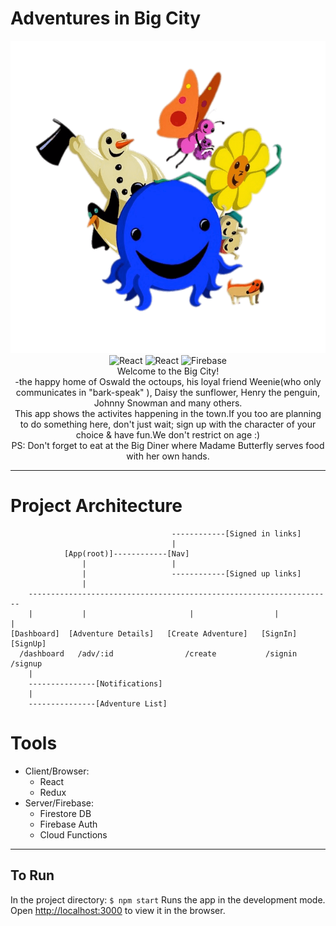 # Adventures in Big City
<p align= "center">
<img src = './media/cast.png' height = "500px"/>
<br>
<img src="https://img.shields.io/badge/React-C3190B" alt="React">
<img src="https://img.shields.io/badge/React-634272" alt="React">
<img src="https://img.shields.io/badge/Firebase-E27D06" alt="Firebase">
<br>
Welcome to the Big City!<br>
-the happy home of Oswald the octoups, his loyal friend Weenie(who only communicates in "bark-speak" ), Daisy the sunflower, Henry the penguin, Johnny Snowman and many others.
<br>
This app shows the activites happening in the town.If you too are planning to do something here, don't just wait; sign up with the character of your choice & have fun.We don't restrict on age :)
<br>
PS: Don't forget to eat at the Big Diner where Madame Butterfly serves food with her own hands.
</p>

<hr>

# Project Architecture
```
                                    ------------[Signed in links]
                                    |            
            [App(root)]------------[Nav]
                |                   |
                |                   ------------[Signed up links]
                |
    --------------------------------------------------------------------
    |           |                       |                  |            |
[Dashboard]  [Adventure Details]   [Create Adventure]   [SignIn]    [SignUp]
  /dashboard   /adv/:id                /create           /signin       /signup
    |
    ---------------[Notifications]
    |
    ---------------[Adventure List]

```
# Tools
* Client/Browser:
    * React
    * Redux
* Server/Firebase:
    * Firestore DB
    * Firebase Auth
    * Cloud Functions

    
<hr>

## To Run
In the project directory: `$ npm start`
Runs the app in the development mode.<br />
Open [http://localhost:3000](http://localhost:3000) to view it in the browser.

